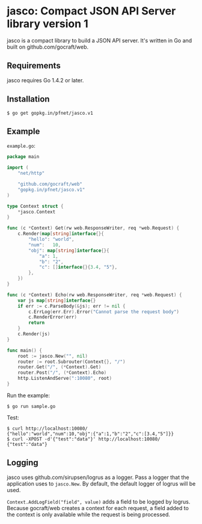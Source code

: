 # jasco: Compact JSON API Server library version 1

jasco is a compact library to build a JSON API server. It's written in Go and
built on github.com/gocraft/web.

## Requirements

jasco requires Go 1.4.2 or later.

## Installation

```
$ go get gopkg.in/pfnet/jasco.v1
```

## Example

`example.go`:
```go
package main

import (
    "net/http"

    "github.com/gocraft/web"
    "gopkg.in/pfnet/jasco.v1"
)

type Context struct {
    *jasco.Context
}

func (c *Context) Get(rw web.ResponseWriter, req *web.Request) {
    c.Render(map[string]interface{}{
        "hello": "world",
        "num":   10,
        "obj": map[string]interface{}{
            "a": 1,
            "b": "2",
            "c": []interface{}{3.4, "5"},
        },
    })
}

func (c *Context) Echo(rw web.ResponseWriter, req *web.Request) {
    var js map[string]interface{}
    if err := c.ParseBody(&js); err != nil {
        c.ErrLog(err.Err).Error("Cannot parse the request body")
        c.RenderError(err)
        return
    }
    c.Render(js)
}

func main() {
    root := jasco.New("", nil)
    router := root.Subrouter(Context{}, "/")
    router.Get("/", (*Context).Get)
    router.Post("/", (*Context).Echo)
    http.ListenAndServe(":10080", root)
}

```

Run the example:
```
$ go run sample.go
```

Test:
```
$ curl http://localhost:10080/
{"hello":"world","num":10,"obj":{"a":1,"b":"2","c":[3.4,"5"]}}
$ curl -XPOST -d'{"test":"data"}' http://localhost:10080/
{"test":"data"}
```

## Logging

jasco uses github.com/sirupsen/logrus as a logger. Pass a logger that the
application uses to `jasco.New`. By default, the default logger of logrus will
be used.

`Context.AddLogField("field", value)` adds a field to be logged by logrus.
Because gocraft/web creates a context for each request, a field added to
the context is only available while the request is being processed.
